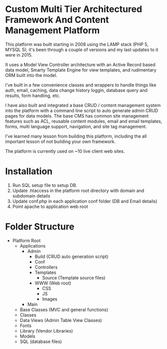 # Custom Multi Tier Architectured Framework And Content Management Platform

This platform was built starting in 2008 using the LAMP stack (PHP 5, MYSQL 5); it's been through a couple of versions and my last updates to it were in 2015.

It uses a Model View Controller architecture with an Active Record based data model, Smarty Template Engine for view templates, and rudimentary ORM built into the model.

I've built in a few convenience classes and wrappers to handle things like auth, email, caching, data change history loggin, database query and results, form handling, etc.

I have also built and integrated a base CRUD / content management system into the platform with a command line script to auto generate admin CRUD pages for data models.  The base CMS has common site management features such as ACL, reusable content modules, email and email templates, forms, multi language support, navigation, and site tag management.

I've learned many lesson from building this platform, including the all important lesson of not building your own framework.

The platform is currently used on ~10 live client web sites.

# Installation

1) Run SQL setup file to setup DB.
2) Update .htaccess in the platform root directory with domain and subdomain details
3) Update conf.php in each application conf folder (DB and Email details)
4) Point apache to application web root

# Folder Structure

- Platform Root
  - Applications
    - Admin
      - Build (CRUD auto generation script)
      - Conf
      - Controllers
      - Templates
        - Source (Template source files)
      - WWW (Web root)
        - CSS
        - JS
        - Images
    - Main
  - Base Classes (MVC and general functions)
  - Classes
  - Data Views (Admin Table View Classes)
  - Fonts
  - Library (Vendor Libraries)
  - Models
  - SQL (database files)
